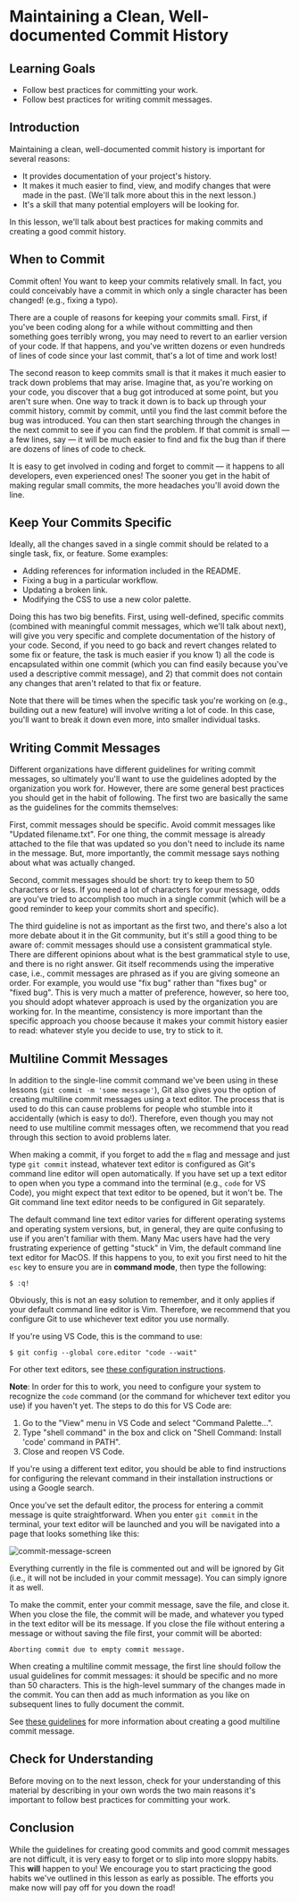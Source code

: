# Maintaining a Clean, Well-documented Commit History

## Learning Goals

- Follow best practices for committing your work.
- Follow best practices for writing commit messages.

## Introduction

Maintaining a clean, well-documented commit history is important for several
reasons:

- It provides documentation of your project's history.
- It makes it much easier to find, view, and modify changes that were made in
  the past. (We'll talk more about this in the next lesson.)
- It's a skill that many potential employers will be looking for.

In this lesson, we'll talk about best practices for making commits and creating
a good commit history.

## When to Commit

Commit often! You want to keep your commits relatively small. In fact, you could
conceivably have a commit in which only a single character has been changed!
(e.g., fixing a typo).

There are a couple of reasons for keeping your commits small. First, if you've
been coding along for a while without committing and then something goes
terribly wrong, you may need to revert to an earlier version of your code. If
that happens, and you've written dozens or even hundreds of lines of code since
your last commit, that's a lot of time and work lost!

The second reason to keep commits small is that it makes it much easier to track
down problems that may arise. Imagine that, as you're working on your code, you
discover that a bug got introduced at some point, but you aren't sure when. One
way to track it down is to back up through your commit history, commit by
commit, until you find the last commit before the bug was introduced. You can
then start searching through the changes in the next commit to see if you can
find the problem. If that commit is small — a few lines, say — it will be much
easier to find and fix the bug than if there are dozens of lines of code to
check.

It is easy to get involved in coding and forget to commit — it happens to all
developers, even experienced ones! The sooner you get in the habit of making
regular small commits, the more headaches you'll avoid down the line.

## Keep Your Commits Specific

Ideally, all the changes saved in a single commit should be related to a single
task, fix, or feature. Some examples:

- Adding references for information included in the README.
- Fixing a bug in a particular workflow.
- Updating a broken link.
- Modifying the CSS to use a new color palette.

Doing this has two big benefits. First, using well-defined, specific commits
(combined with meaningful commit messages, which we'll talk about next), will
give you very specific and complete documentation of the history of your code.
Second, if you need to go back and revert changes related to some fix or
feature, the task is much easier if you know 1) all the code is encapsulated
within one commit (which you can find easily because you've used a descriptive
commit message), and 2) that commit does not contain any changes that aren't
related to that fix or feature.

Note that there will be times when the specific task you're working on (e.g.,
building out a new feature) will involve writing a lot of code. In this case,
you'll want to break it down even more, into smaller individual tasks.

## Writing Commit Messages

Different organizations have different guidelines for writing commit messages,
so ultimately you'll want to use the guidelines adopted by the organization you
work for. However, there are some general best practices you should get in the
habit of following. The first two are basically the same as the guidelines for
the commits themselves:

First, commit messages should be specific. Avoid commit messages like "Updated
filename.txt". For one thing, the commit message is already attached to the file
that was updated so you don't need to include its name in the message. But, more
importantly, the commit message says nothing about what was actually changed.

Second, commit messages should be short: try to keep them to 50 characters or
less. If you need a lot of characters for your message, odds are you've tried to
accomplish too much in a single commit (which will be a good reminder to keep
your commits short and specific).

The third guideline is not as important as the first two, and there's also a lot
more debate about it in the Git community, but it's still a good thing to be
aware of: commit messages should use a consistent grammatical style. There are
different opinions about what is the best grammatical style to use, and there is
no right answer. Git itself recommends using the imperative case, i.e., commit
messages are phrased as if you are giving someone an order. For example, you
would use "fix bug" rather than "fixes bug" or "fixed bug". This is very much a
matter of preference, however, so here too, you should adopt whatever approach
is used by the organization you are working for. In the meantime, consistency is
more important than the specific approach you choose because it makes your
commit history easier to read: whatever style you decide to use, try to stick to
it.

## Multiline Commit Messages

In addition to the single-line commit command we've been using in these lessons
(`git commit -m 'some message'`), Git also gives you the option of creating
multiline commit messages using a text editor. The process that is used to do
this can cause problems for people who stumble into it accidentally (which is
easy to do!). Therefore, even though you may not need to use multiline commit
messages often, we recommend that you read through this section to avoid
problems later.

When making a commit, if you forget to add the `m` flag and message and just
type `git commit` instead, whatever text editor is configured as Git's command
line editor will open automatically. If you have set up a text editor to open
when you type a command into the terminal (e.g., `code` for VS Code), you might
expect that text editor to be opened, but it won't be. The Git command line text
editor needs to be configured in Git separately.

The default command line text editor varies for different operating systems and
operating system versions, but, in general, they are quite confusing to use if
you aren't familiar with them. Many Mac users have had the very frustrating
experience of getting "stuck" in Vim, the default command line text editor for
MacOS. If this happens to you, to exit you first need to hit the `esc` key to
ensure you are in **command mode**, then type the following:

```console
$ :q! 
```

Obviously, this is not an easy solution to remember, and it only applies if your
default command line editor is Vim. Therefore, we recommend that you configure
Git to use whichever text editor you use normally.

If you're using VS Code, this is the command to use:

```console
$ git config --global core.editor "code --wait"
```

For other text editors, see [these configuration instructions][core-editor-config].

[core-editor-config]: https://git-scm.com/book/en/v2/Appendix-C%3A-Git-Commands-Setup-and-Config

**Note**: In order for this to work, you need to configure your system to
recognize the `code` command (or the command for whichever text editor you use)
if you haven't yet. The steps to do this for VS Code are:

1. Go to the "View" menu in VS Code and select "Command Palette...".
2. Type "shell command" in the box and click on "Shell Command: Install 'code'
   command in PATH".
3. Close and reopen VS Code.

If you're using a different text editor, you should be able to find instructions
for configuring the relevant command in their installation instructions or using
a Google search.

Once you've set the default editor, the process for entering a commit message is
quite straightforward. When you enter `git commit` in the terminal, your text
editor will be launched and you will be navigated into a page that looks
something like this:

![commit-message-screen](https://curriculum-content.s3.amazonaws.com/phase-1/git-github/commit-messages/multiline-commit-message.png)

Everything currently in the file is commented out and will be ignored by Git
(i.e., it will not be included in your commit message). You can simply ignore it
as well.

To make the commit, enter your commit message, save the file, and close it. When
you close the file, the commit will be made, and whatever you typed in the text
editor will be its message. If you close the file without entering a message or
without saving the file first, your commit will be aborted:

```console
Aborting commit due to empty commit message.
```

When creating a multiline commit message, the first line should follow the usual
guidelines for commit messages: it should be specific and no more than 50
characters. This is the high-level summary of the changes made in the commit.
You can then add as much information as you like on subsequent lines to fully
document the commit.

See [these guidelines](https://tbaggery.com/2008/04/19/a-note-about-git-commit-messages.html) for more information about creating a good multiline commit message.

## Check for Understanding

Before moving on to the next lesson, check for your understanding of this
material by describing in your own words the two main reasons it's important to
follow best practices for committing your work.

## Conclusion

While the guidelines for creating good commits and good commit messages are not
difficult, it is very easy to forget or to slip into more sloppy habits. This
**will** happen to you! We encourage you to start practicing the good habits
we've outlined in this lesson as early as possible. The efforts you make now
will pay off for you down the road!
